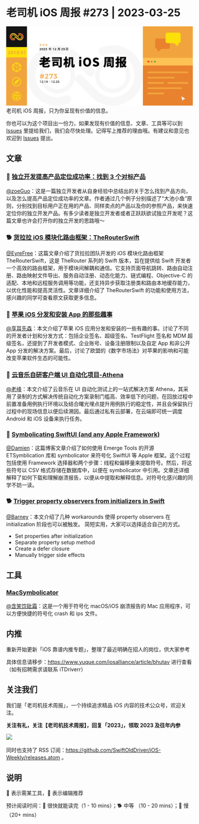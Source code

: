# 老司机 iOS 周报 #273 | 2023-03-25

![ios-weekly](https://github.com/SwiftOldDriver/iOS-Weekly/blob/master/assets/weekly-header/273.jpg?raw=true)
老司机 iOS 周报，只为你呈现有价值的信息。

你也可以为这个项目出一份力，如果发现有价值的信息、文章、工具等可以到 [Issues](https://github.com/SwiftOldDriver/iOS-Weekly/issues) 里提给我们，我们会尽快处理。记得写上推荐的理由哦。有建议和意见也欢迎到 [Issues](https://github.com/SwiftOldDriver/iOS-Weekly/issues) 提出。

## 文章

### 🐎 [独立开发提高产品定位成功率：找到 3 个对标产品](https://juejin.cn/post/7312640704404832283)

[@zoeGuo](https://github.com/zoeGuo)：这是一篇独立开发者从自身经验中总结出的关于怎么找到产品方向，以及怎么提高产品定位成功率的文章。作者通过几个例子分别描述了“大池小鱼”原则，分别找到目标用户正在用的产品、同样卖点的产品以及你的参照产品，来快速定位你的独立开发产品。有多少读者是独立开发者或者正跃跃欲试独立开发呢？这篇文章也许会打开你的独立开发的思路哦～

### 🐕 [货拉拉 iOS 模块化路由框架：TheRouterSwift](https://juejin.cn/post/7281889329584275471)

[@EyreFree](https://github.com/eyrefree)：这篇文章介绍了货拉拉团队开发的 iOS 模块化路由框架 TheRouterSwift，这是 TheRouter 系列的 Swift 版本，旨在提供给 Swift 开发者一个高效的路由框架，用于模块间解耦和通信。它支持页面导航跳转、路由自动注册、路由映射文件导出、服务自动注册、动态化能力、链式编程、Objective-C 的适配、本地和远程服务调用等功能，还支持异步获取注册类和路由本地缓存能力，以优化性能和提高灵活性。文章详细介绍了 TheRouterSwift 的功能和使用方法，感兴趣的同学可查看原文获取更多信息。

### 🐢 [苹果 iOS 分发和安装 App 的那些趣事](https://juejin.cn/post/7315260397371490319)
[@享耳先森](https://github.com/iblacksun)：本文介绍了苹果 iOS 应用分发和安装的一些有趣的事。讨论了不同的开发者计划和分发方式：包括企业签名、超级签名、TestFlight 签名和 MDM 超级签名，还提到了开发者模式、企业账号、设备注册限制以及自定 App 和非公开 App 分发的解决方案。最后，讨论了欧盟的《数字市场法》对苹果的影响和可能改变苹果软件生态的可能性。

### 🐎 [云音乐自研客户端 UI 自动化项目-Athena](https://mp.weixin.qq.com/s/CX9j63Wxe8qlvqVMjyRhpg)

[@老峰](https://github.com/gesantung)：本文介绍了云音乐在 UI 自动化测试上的一站式解决方案 Athena，其采用了录制的方式解决传统自动化方案录制门槛高、效率低下的问题，在回放过程中前置准备用例执行环境以及结合曙光埋点提升用例执行的稳定性，并且会保留执行过程中的现场信息以便后续溯因。最后通过私有云部署，在云端即可统一调度 Android 和 iOS 设备来执行任务。

### 🐎 [Symbolicating SwiftUI (and any Apple Framework)](https://www.emergetools.com/blog/posts/symbolicating-swiftui-and-any-apple-framework)

[@Damien](https://github.com/ZengyiMa)：这篇博客文章介绍了如何使用 Emerge Tools 的开源 ETSymblication 库和 symbolicator 来符号化 SwiftUI 等 Apple 框架。这个过程包括使用 Framework 选择器和两个步骤：线程和偏移量来提取符号。然后，将这些符号以 CSV 格式存储在数据库中，以便在 symbolicator 中引用。文章还详细解释了如何下载和理解崩溃报告，以便从中提取和解释信息。对符号化感兴趣的同学不妨一读。

### 🐕 [Trigger property observers from initializers in Swift](https://nilcoalescing.com/blog/TriggerPropertyObserversFromInitializersInSwift/)

[@Barney](https://github.com/BarneyZhaoooo)：本文介绍了几种 workarounds 使得 property observers 在 initialization 阶段也可以被触发。
简短实用，大家可以选择适合自己的方式。

- Set properties after initialization
- Separate property setup method
- Create a defer closure
- Manually trigger side effects

## 工具

### [MacSymbolicator](https://github.com/inket/MacSymbolicator)

[@含笑饮砒霜](https://weibo.com/chinafishnews/)：这是一个用于符号化 macOS/iOS 崩溃报告的 Mac 应用程序，可以方便快捷的符号化 crash 和 ips 文件。

## 内推

重新开始更新「iOS 靠谱内推专题」，整理了最近明确在招人的岗位，供大家参考

具体信息请移步：https://www.yuque.com/iosalliance/article/bhutav 进行查看（如有招聘需求请联系 iTDriverr）

## 关注我们

我们是「老司机技术周报」，一个持续追求精品 iOS 内容的技术公众号，欢迎关注。

**关注有礼，关注【老司机技术周报】，回复「2023」，领取 2023 及往年内参**

![](https://github.com/SwiftOldDriver/iOS-Weekly/blob/master/assets/qrcode_for_wechat.jpg?raw=true)

同时也支持了 RSS 订阅：https://github.com/SwiftOldDriver/iOS-Weekly/releases.atom 。

## 说明

🚧 表示需某工具，🌟 表示编辑推荐

预计阅读时间：🐎 很快就能读完（1 - 10 mins）；🐕 中等 （10 - 20 mins）；🐢 慢（20+ mins）
